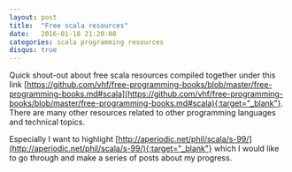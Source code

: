```yaml
---
layout: post
title:  "Free scala resources"
date:   2016-01-18 21:20:08
categories: scala programming resources
disqus: true
---
```


Quick shout-out about free scala resources compiled together under this link [https://github.com/vhf/free-programming-books/blob/master/free-programming-books.md#scala](https://github.com/vhf/free-programming-books/blob/master/free-programming-books.md#scala){:target="_blank"}. There are many other resources related to other programming languages and technical topics.

Especially I want to highlight [http://aperiodic.net/phil/scala/s-99/](http://aperiodic.net/phil/scala/s-99/){:target="_blank"} which I would like to go through and make a series of posts about my progress.

